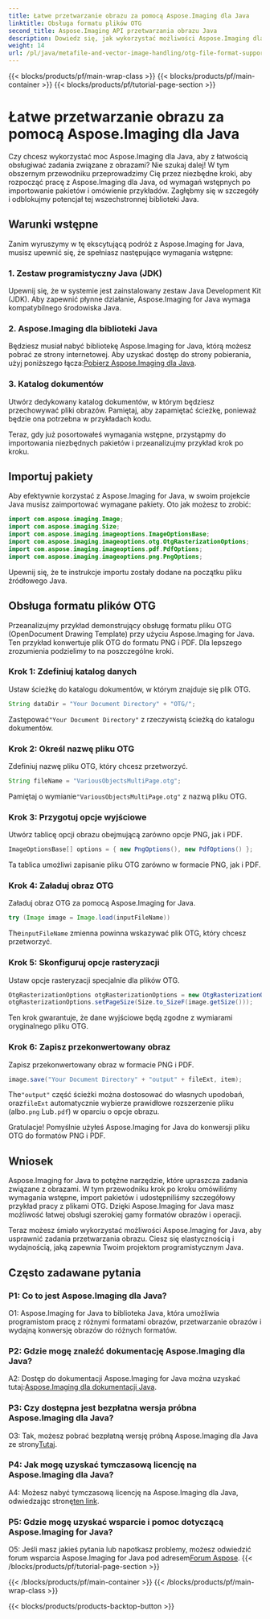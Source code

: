 ```yaml
---
title: Łatwe przetwarzanie obrazu za pomocą Aspose.Imaging dla Java
linktitle: Obsługa formatu plików OTG
second_title: Aspose.Imaging API przetwarzania obrazu Java
description: Dowiedz się, jak wykorzystać możliwości Aspose.Imaging dla języka Java, korzystając z tego przewodnika krok po kroku. Z łatwością optymalizuj przetwarzanie obrazu.
weight: 14
url: /pl/java/metafile-and-vector-image-handling/otg-file-format-support/
---
```


{{< blocks/products/pf/main-wrap-class >}}
{{< blocks/products/pf/main-container >}}
{{< blocks/products/pf/tutorial-page-section >}}

# Łatwe przetwarzanie obrazu za pomocą Aspose.Imaging dla Java

Czy chcesz wykorzystać moc Aspose.Imaging dla Java, aby z łatwością obsługiwać zadania związane z obrazami? Nie szukaj dalej! W tym obszernym przewodniku przeprowadzimy Cię przez niezbędne kroki, aby rozpocząć pracę z Aspose.Imaging dla Java, od wymagań wstępnych po importowanie pakietów i omówienie przykładów. Zagłębmy się w szczegóły i odblokujmy potencjał tej wszechstronnej biblioteki Java.

## Warunki wstępne

Zanim wyruszymy w tę ekscytującą podróż z Aspose.Imaging for Java, musisz upewnić się, że spełniasz następujące wymagania wstępne:

### 1. Zestaw programistyczny Java (JDK)

Upewnij się, że w systemie jest zainstalowany zestaw Java Development Kit (JDK). Aby zapewnić płynne działanie, Aspose.Imaging for Java wymaga kompatybilnego środowiska Java.

### 2. Aspose.Imaging dla biblioteki Java

 Będziesz musiał nabyć bibliotekę Aspose.Imaging for Java, którą możesz pobrać ze strony internetowej. Aby uzyskać dostęp do strony pobierania, użyj poniższego łącza:[Pobierz Aspose.Imaging dla Java](https://releases.aspose.com/imaging/java/).

### 3. Katalog dokumentów

Utwórz dedykowany katalog dokumentów, w którym będziesz przechowywać pliki obrazów. Pamiętaj, aby zapamiętać ścieżkę, ponieważ będzie ona potrzebna w przykładach kodu.

Teraz, gdy już posortowałeś wymagania wstępne, przystąpmy do importowania niezbędnych pakietów i przeanalizujmy przykład krok po kroku.

## Importuj pakiety

Aby efektywnie korzystać z Aspose.Imaging for Java, w swoim projekcie Java musisz zaimportować wymagane pakiety. Oto jak możesz to zrobić:

```java
import com.aspose.imaging.Image;
import com.aspose.imaging.Size;
import com.aspose.imaging.imageoptions.ImageOptionsBase;
import com.aspose.imaging.imageoptions.otg.OtgRasterizationOptions;
import com.aspose.imaging.imageoptions.pdf.PdfOptions;
import com.aspose.imaging.imageoptions.png.PngOptions;
```

Upewnij się, że te instrukcje importu zostały dodane na początku pliku źródłowego Java.

## Obsługa formatu plików OTG

Przeanalizujmy przykład demonstrujący obsługę formatu pliku OTG (OpenDocument Drawing Template) przy użyciu Aspose.Imaging for Java. Ten przykład konwertuje plik OTG do formatu PNG i PDF. Dla lepszego zrozumienia podzielimy to na poszczególne kroki.

### Krok 1: Zdefiniuj katalog danych

Ustaw ścieżkę do katalogu dokumentów, w którym znajduje się plik OTG.

```java
String dataDir = "Your Document Directory" + "OTG/";
```

 Zastępować`"Your Document Directory"` z rzeczywistą ścieżką do katalogu dokumentów.

### Krok 2: Określ nazwę pliku OTG

Zdefiniuj nazwę pliku OTG, który chcesz przetworzyć.

```java
String fileName = "VariousObjectsMultiPage.otg";
```

 Pamiętaj o wymianie`"VariousObjectsMultiPage.otg"` z nazwą pliku OTG.

### Krok 3: Przygotuj opcje wyjściowe

Utwórz tablicę opcji obrazu obejmującą zarówno opcje PNG, jak i PDF.

```java
ImageOptionsBase[] options = { new PngOptions(), new PdfOptions() };
```

Ta tablica umożliwi zapisanie pliku OTG zarówno w formacie PNG, jak i PDF.

### Krok 4: Załaduj obraz OTG

Załaduj obraz OTG za pomocą Aspose.Imaging for Java.

```java
try (Image image = Image.load(inputFileName))
```

 The`inputFileName` zmienna powinna wskazywać plik OTG, który chcesz przetworzyć.

### Krok 5: Skonfiguruj opcje rasteryzacji

Ustaw opcje rasteryzacji specjalnie dla plików OTG.

```java
OtgRasterizationOptions otgRasterizationOptions = new OtgRasterizationOptions();
otgRasterizationOptions.setPageSize(Size.to_SizeF(image.getSize()));
```

Ten krok gwarantuje, że dane wyjściowe będą zgodne z wymiarami oryginalnego pliku OTG.

### Krok 6: Zapisz przekonwertowany obraz

Zapisz przekonwertowany obraz w formacie PNG i PDF.

```java
image.save("Your Document Directory" + "output" + fileExt, item);
```

 The`"output"` część ścieżki można dostosować do własnych upodobań, oraz`fileExt` automatycznie wybierze prawidłowe rozszerzenie pliku (albo`.png` Lub`.pdf`) w oparciu o opcje obrazu.

Gratulacje! Pomyślnie użyłeś Aspose.Imaging for Java do konwersji pliku OTG do formatów PNG i PDF.

## Wniosek

Aspose.Imaging for Java to potężne narzędzie, które upraszcza zadania związane z obrazami. W tym przewodniku krok po kroku omówiliśmy wymagania wstępne, import pakietów i udostępniliśmy szczegółowy przykład pracy z plikami OTG. Dzięki Aspose.Imaging for Java masz możliwość łatwej obsługi szerokiej gamy formatów obrazów i operacji.

Teraz możesz śmiało wykorzystać możliwości Aspose.Imaging for Java, aby usprawnić zadania przetwarzania obrazu. Ciesz się elastycznością i wydajnością, jaką zapewnia Twoim projektom programistycznym Java.

## Często zadawane pytania

### P1: Co to jest Aspose.Imaging dla Java?

O1: Aspose.Imaging for Java to biblioteka Java, która umożliwia programistom pracę z różnymi formatami obrazów, przetwarzanie obrazów i wydajną konwersję obrazów do różnych formatów.

### P2: Gdzie mogę znaleźć dokumentację Aspose.Imaging dla Java?

 A2: Dostęp do dokumentacji Aspose.Imaging for Java można uzyskać tutaj:[Aspose.Imaging dla dokumentacji Java](https://reference.aspose.com/imaging/java/).

### P3: Czy dostępna jest bezpłatna wersja próbna Aspose.Imaging dla Java?

 O3: Tak, możesz pobrać bezpłatną wersję próbną Aspose.Imaging dla Java ze strony[Tutaj](https://releases.aspose.com/).

### P4: Jak mogę uzyskać tymczasową licencję na Aspose.Imaging dla Java?

A4: Możesz nabyć tymczasową licencję na Aspose.Imaging dla Java, odwiedzając stronę[ten link](https://purchase.aspose.com/temporary-license/).

### P5: Gdzie mogę uzyskać wsparcie i pomoc dotyczącą Aspose.Imaging for Java?

 O5: Jeśli masz jakieś pytania lub napotkasz problemy, możesz odwiedzić forum wsparcia Aspose.Imaging for Java pod adresem[Forum Aspose](https://forum.aspose.com/).
{{< /blocks/products/pf/tutorial-page-section >}}

{{< /blocks/products/pf/main-container >}}
{{< /blocks/products/pf/main-wrap-class >}}

{{< blocks/products/products-backtop-button >}}
